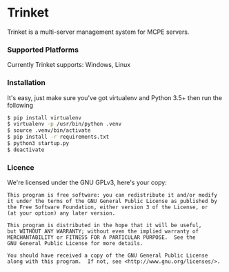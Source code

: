 # Trinket
Trinket is a multi-server management system for MCPE servers.

### Supported Platforms
Currently Trinket supports: Windows, Linux

### Installation
It's easy, just make sure you've got virtualenv and Python 3.5+ then run the following
```sh
$ pip install virtualenv
$ virtualenv -p /usr/bin/python .venv
$ source .venv/bin/activate
$ pip install -r requirements.txt
$ python3 startup.py
$ deactivate
```

### Licence
We're licensed under the GNU GPLv3, here's your copy:

	This program is free software: you can redistribute it and/or modify
	it under the terms of the GNU General Public License as published by
	the Free Software Foundation, either version 3 of the License, or
	(at your option) any later version.

	This program is distributed in the hope that it will be useful,
	but WITHOUT ANY WARRANTY; without even the implied warranty of
	MERCHANTABILITY or FITNESS FOR A PARTICULAR PURPOSE.  See the
	GNU General Public License for more details.

	You should have received a copy of the GNU General Public License
	along with this program.  If not, see <http://www.gnu.org/licenses/>.
